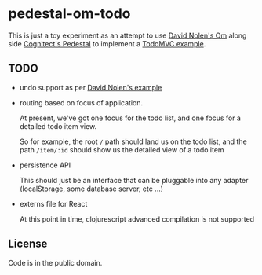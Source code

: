 # pedestal-om-todo

This is just a toy experiment as an attempt to use [David Nolen's Om](https://github.com/swannodette/om) along side [Cognitect's Pedestal](https://github.com/pedestal/pedestal) to implement a [TodoMVC example](http://todomvc.com).

## TODO

* undo support as per [David Nolen's example](http://swannodette.github.io/todomvc/labs/architecture-examples/om-undo/index.html)

* routing based on focus of application.

    At present, we've got one focus for the todo list, and one focus for a detailed todo item view.

    So for example, the root `/` path should land us on the todo list, and the path `/item/:id` should show us the detailed view of a todo item

* persistence API

    This should just be an interface that can be pluggable into any adapter (localStorage, some database server, etc ...)

* externs file for React

    At this point in time, clojurescript advanced compilation is not supported 

## License

Code is in the public domain.
